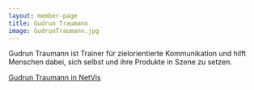 ```yaml
---
layout: member-page
title: Gudrun Traumann
image: GudrunTraumann.jpg
---
```


Gudrun Traumann ist Trainer für zielorientierte Kommunikation und hilft Menschen dabei, sich selbst und ihre Produkte
in Szene zu setzen.

[Gudrun Traumann in NetVis](https://xcamp.co/netvis/#0x186d9)
